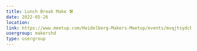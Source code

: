 ```yaml
---
title: Lunch Break Make 🛠️
date: 2022-05-26
location: 
link: https://www.meetup.com/Heidelberg-Makers-Meetup/events/mvqjtsydchbjc/
usergroup: makershd
type: usergroup
---
```

